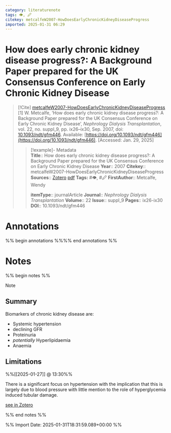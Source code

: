 ```yaml
---
category: literaturenote
tags: 👁, 🖉
citekey: metcalfeW2007-HowDoesEarlyChronicKidneyDiseaseProgress
imported: 2025-01-31 06:29
---
```


# How does early chronic kidney disease progress?: A Background Paper prepared for the UK Consensus Conference on Early Chronic Kidney Disease


> [!Cite] [metcalfeW2007-HowDoesEarlyChronicKidneyDiseaseProgress](zotero://select/library/items/SCWAUDQ3)
> [1]  W. Metcalfe, ‘How does early chronic kidney disease progress?: A Background Paper prepared for the UK Consensus Conference on Early Chronic Kidney Disease’, _Nephrology Dialysis Transplantation_, vol. 22, no. suppl_9, pp. ix26–ix30, Sep. 2007, doi: [10.1093/ndt/gfm446](https://doi.org/10.1093/ndt/gfm446). Available: [https://doi.org/10.1093/ndt/gfm446](https://doi.org/10.1093/ndt/gfm446). [Accessed: Jan. 29, 2025]
> > [!example]- Metadata    
> > **Title**:: How does early chronic kidney disease progress?: A Background Paper prepared for the UK Consensus Conference on Early Chronic Kidney Disease
> > **Year**:: 2007
> > **Citekey**:: metcalfeW2007-HowDoesEarlyChronicKidneyDiseaseProgress
> > **Sources**:: [Zotero](zotero://select/library/items/SCWAUDQ3) [pdf](file:////home/joeashton/Zotero/storage/XHSHRQUJ/Metcalfe%20-%202007%20-%20How%20does%20early%20chronic%20kidney%20disease%20progress%20A%20Background%20Paper%20prepared%20for%20the%20UK%20Consensus%20Co.pdf) 
> > **Tags:** #👁, #🖉
> > **FirstAuthor**:: Metcalfe, Wendy
> > 
> > **itemType**:: journalArticle
> > **Journal**:: *Nephrology Dialysis Transplantation*
> > **Volume**:: 22
> > **Issue**:: suppl_9
> > **Pages**:: ix26-ix30
> > **DOI**:: 10.1093/ndt/gfm446

# Annotations

%% begin annotations %%%% end annotations %%

# Notes

%% begin notes %%

> [!note]
> ## Summary
> 
> Biomarkers of chronic kidney disease are:
> 
> - Systemic hypertension
> - declining GFR
> - Proteinuria
> - _potentially_ Hyperlipidaemia
> - Anaemia
> 
> ## Limitations
> 
> %%[[2025-01-27]] @ 13:30%%
> 
> There is a significant focus on hypertension with the implication that this is largely due to blood pressure with little mention to the role of hyperglycemia induced tubular damage.
>
> [see in Zotero](zotero://select/library/items/U6TWLCIW)

%% end notes %%

%% Import Date: 2025-01-31T18:31:59.089+00:00 %%
